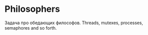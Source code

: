 # Philosophers
Задача про обедающих философов. Threads, mutexes, processes, semaphores and so forth. 
